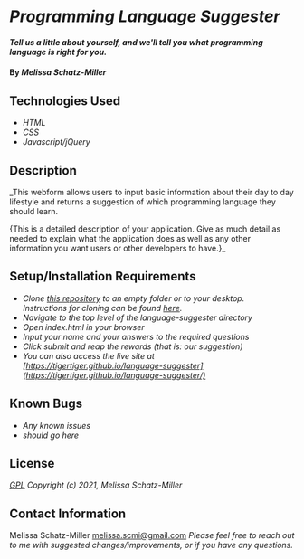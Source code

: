 
# _Programming Language Suggester_

#### _Tell us a little about yourself, and we'll tell you what programming language is right for you._

#### By _**Melissa Schatz-Miller**_

## Technologies Used

* _HTML_
* _CSS_
* _Javascript/jQuery_

## Description

_This webform allows users to input basic information about their day to day lifestyle and returns a suggestion of which programming language they should learn.

{This is a detailed description of your application. Give as much detail as needed to explain what the application does as well as any other information you want users or other developers to have.}_

## Setup/Installation Requirements

* _Clone [this repository](https://github.com/tigertiger/language-suggester) to an empty folder or to your desktop.  
Instructions for cloning can be found [here](https://docs.github.com/en/github/creating-cloning-and-archiving-repositories/cloning-a-repository-from-github/cloning-a-repository)._
* _Navigate to the top level of the language-suggester directory_
* _Open index.html in your browser_
* _Input your name and your answers to the required questions_
* _Click submit and reap the rewards (that is: our suggestion)_
* _You can also access the live site at [https://tigertiger.github.io/language-suggester](https://tigertiger.github.io/language-suggester/)_

## Known Bugs

* _Any known issues_
* _should go here_

## License

_[GPL](https://opensource.org/licenses/gpl-license)_
_Copyright (c) 2021, Melissa Schatz-Miller_

## Contact Information

Melissa Schatz-Miller <melissa.scmi@gmail.com>
_Please feel free to reach out to me with suggested changes/improvements, or if you have any questions._